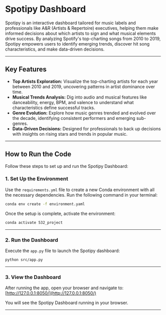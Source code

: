 # Spotipy Dashboard  

Spotipy is an interactive dashboard tailored for music labels and professionals like A&R (Artists & Repertoire) executives, helping them make informed decisions about which artists to sign and what musical elements drive success. By analyzing Spotify's top-charting songs from 2010 to 2019, Spotipy empowers users to identify emerging trends, discover hit song characteristics, and make data-driven decisions.  

---

## Key Features
- **Top Artists Exploration:** Visualize the top-charting artists for each year between 2010 and 2019, uncovering patterns in artist dominance over time.  
- **Musical Trends Analysis:** Dig into audio and musical features like danceability, energy, BPM, and valence to understand what characteristics define successful tracks.  
- **Genre Evolution:** Explore how music genres trended and evolved over the decade, identifying consistent performers and emerging sub-genres.  
- **Data-Driven Decisions:** Designed for professionals to back up decisions with insights on rising stars and trends in popular music.  

---

## How to Run the Code

Follow these steps to set up and run the Spotipy Dashboard:

### 1. Set Up the Environment
Use the `requirements.yml` file to create a new Conda environment with all the necessary dependencies. Run the following command in your terminal:
```bash
conda env create -f environment.yaml
```

Once the setup is complete, activate the environment:
```bash
conda activate 532_project
```
---

### 2. Run the Dashboard
Execute the `app.py` file to launch the Spotipy dashboard:
```bash
python src/app.py
```

---

### 3. View the Dashboard
After running the app, open your browser and navigate to: [http://127.0.0.1:8050/](http://127.0.0.1:8050/)

You will see the Spotipy Dashboard running in your browser.

---

